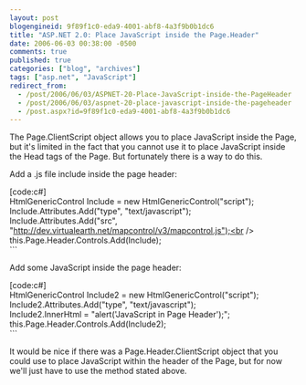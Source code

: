```yaml
---
layout: post
blogengineid: 9f89f1c0-eda9-4001-abf8-4a3f9b0b1dc6
title: "ASP.NET 2.0: Place JavaScript inside the Page.Header"
date: 2006-06-03 00:38:00 -0500
comments: true
published: true
categories: ["blog", "archives"]
tags: ["asp.net", "JavaScript"]
redirect_from: 
  - /post/2006/06/03/ASPNET-20-Place-JavaScript-inside-the-PageHeader
  - /post/2006/06/03/aspnet-20-place-javascript-inside-the-pageheader
  - /post.aspx?id=9f89f1c0-eda9-4001-abf8-4a3f9b0b1dc6
---
```

<!-- more -->

The Page.ClientScript object allows you to place JavaScript inside the Page, but it's limited in the fact that you cannot use it to place JavaScript inside the Head tags of the Page. But fortunately there is a way to do this.

Add a .js file include inside the page header:

[code:c#]<br /> HtmlGenericControl Include = new HtmlGenericControl("script");<br /> Include.Attributes.Add("type", "text/javascript");<br /> Include.Attributes.Add("src", "http://dev.virtualearth.net/mapcontrol/v3/mapcontrol.js");<br /> this.Page.Header.Controls.Add(Include);<br /> ```

Add some JavaScript inside the page header:

[code:c#]<br /> HtmlGenericControl Include2 = new HtmlGenericControl("script");<br /> Include2.Attributes.Add("type", "text/javascript");<br /> Include2.InnerHtml = "alert('JavaScript in Page Header');";<br /> this.Page.Header.Controls.Add(Include2);<br /> ```

It would be nice if there was a Page.Header.ClientScript object that you could use to place JavaScript within the header of the Page, but for now we'll just have to use the method stated above.
